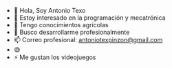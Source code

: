 - 👋 Hola, Soy Antonio Texo
- 👀 Estoy interesado en la programación y mecatrónica
- 🌱 Tengo conocimientos agrícolas 
- 💞️ Busco desarrollarme profesionalmente
- 📫 Correo profesional: antoniotexpinzon@gmail.com
- 😄 
- ⚡ Me gustan los videojuegos

<!---
AntonioTexo/AntonioTexo is a ✨ special ✨ repository because its `README.md` (this file) appears on your GitHub profile.
You can click the Preview link to take a look at your changes.
--->
